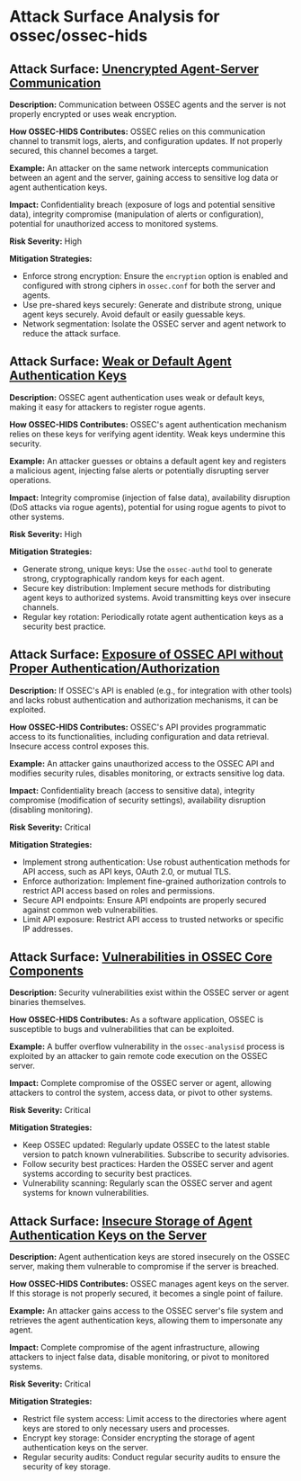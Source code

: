 # Attack Surface Analysis for ossec/ossec-hids

## Attack Surface: [Unencrypted Agent-Server Communication](./attack_surfaces/unencrypted_agent-server_communication.md)

**Description:** Communication between OSSEC agents and the server is not properly encrypted or uses weak encryption.

**How OSSEC-HIDS Contributes:** OSSEC relies on this communication channel to transmit logs, alerts, and configuration updates. If not properly secured, this channel becomes a target.

**Example:** An attacker on the same network intercepts communication between an agent and the server, gaining access to sensitive log data or agent authentication keys.

**Impact:** Confidentiality breach (exposure of logs and potential sensitive data), integrity compromise (manipulation of alerts or configuration), potential for unauthorized access to monitored systems.

**Risk Severity:** High

**Mitigation Strategies:**
*   Enforce strong encryption: Ensure the `encryption` option is enabled and configured with strong ciphers in `ossec.conf` for both the server and agents.
*   Use pre-shared keys securely:  Generate and distribute strong, unique agent keys securely. Avoid default or easily guessable keys.
*   Network segmentation: Isolate the OSSEC server and agent network to reduce the attack surface.

## Attack Surface: [Weak or Default Agent Authentication Keys](./attack_surfaces/weak_or_default_agent_authentication_keys.md)

**Description:**  OSSEC agent authentication uses weak or default keys, making it easy for attackers to register rogue agents.

**How OSSEC-HIDS Contributes:** OSSEC's agent authentication mechanism relies on these keys for verifying agent identity. Weak keys undermine this security.

**Example:** An attacker guesses or obtains a default agent key and registers a malicious agent, injecting false alerts or potentially disrupting server operations.

**Impact:** Integrity compromise (injection of false data), availability disruption (DoS attacks via rogue agents), potential for using rogue agents to pivot to other systems.

**Risk Severity:** High

**Mitigation Strategies:**
*   Generate strong, unique keys: Use the `ossec-authd` tool to generate strong, cryptographically random keys for each agent.
*   Secure key distribution: Implement secure methods for distributing agent keys to authorized systems. Avoid transmitting keys over insecure channels.
*   Regular key rotation: Periodically rotate agent authentication keys as a security best practice.

## Attack Surface: [Exposure of OSSEC API without Proper Authentication/Authorization](./attack_surfaces/exposure_of_ossec_api_without_proper_authenticationauthorization.md)

**Description:** If OSSEC's API is enabled (e.g., for integration with other tools) and lacks robust authentication and authorization mechanisms, it can be exploited.

**How OSSEC-HIDS Contributes:** OSSEC's API provides programmatic access to its functionalities, including configuration and data retrieval. Insecure access control exposes this.

**Example:** An attacker gains unauthorized access to the OSSEC API and modifies security rules, disables monitoring, or extracts sensitive log data.

**Impact:** Confidentiality breach (access to sensitive data), integrity compromise (modification of security settings), availability disruption (disabling monitoring).

**Risk Severity:** Critical

**Mitigation Strategies:**
*   Implement strong authentication: Use robust authentication methods for API access, such as API keys, OAuth 2.0, or mutual TLS.
*   Enforce authorization: Implement fine-grained authorization controls to restrict API access based on roles and permissions.
*   Secure API endpoints:  Ensure API endpoints are properly secured against common web vulnerabilities.
*   Limit API exposure: Restrict API access to trusted networks or specific IP addresses.

## Attack Surface: [Vulnerabilities in OSSEC Core Components](./attack_surfaces/vulnerabilities_in_ossec_core_components.md)

**Description:** Security vulnerabilities exist within the OSSEC server or agent binaries themselves.

**How OSSEC-HIDS Contributes:** As a software application, OSSEC is susceptible to bugs and vulnerabilities that can be exploited.

**Example:** A buffer overflow vulnerability in the `ossec-analysisd` process is exploited by an attacker to gain remote code execution on the OSSEC server.

**Impact:** Complete compromise of the OSSEC server or agent, allowing attackers to control the system, access data, or pivot to other systems.

**Risk Severity:** Critical

**Mitigation Strategies:**
*   Keep OSSEC updated: Regularly update OSSEC to the latest stable version to patch known vulnerabilities. Subscribe to security advisories.
*   Follow security best practices:  Harden the OSSEC server and agent systems according to security best practices.
*   Vulnerability scanning: Regularly scan the OSSEC server and agent systems for known vulnerabilities.

## Attack Surface: [Insecure Storage of Agent Authentication Keys on the Server](./attack_surfaces/insecure_storage_of_agent_authentication_keys_on_the_server.md)

**Description:** Agent authentication keys are stored insecurely on the OSSEC server, making them vulnerable to compromise if the server is breached.

**How OSSEC-HIDS Contributes:** OSSEC manages agent keys on the server. If this storage is not properly secured, it becomes a single point of failure.

**Example:** An attacker gains access to the OSSEC server's file system and retrieves the agent authentication keys, allowing them to impersonate any agent.

**Impact:** Complete compromise of the agent infrastructure, allowing attackers to inject false data, disable monitoring, or pivot to monitored systems.

**Risk Severity:** Critical

**Mitigation Strategies:**
*   Restrict file system access: Limit access to the directories where agent keys are stored to only necessary users and processes.
*   Encrypt key storage: Consider encrypting the storage of agent authentication keys on the server.
*   Regular security audits: Conduct regular security audits to ensure the security of key storage.

